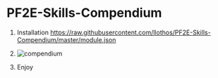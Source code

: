 # PF2E-Skills-Compendium

1. Installation https://raw.githubusercontent.com/llothos/PF2E-Skills-Compendium/master/module.json
2. ![compendium](https://github.com/llothos/PF2E-Skills-Compendium/compendium.JPG "screen")

3. Enjoy


